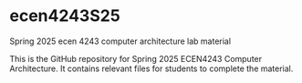# ecen4243S25
Spring 2025 ecen 4243 computer architecture lab material

This is the GitHub repository for Spring 2025 ECEN4243 Computer Architecture. 
It contains relevant files for students to complete the material.
